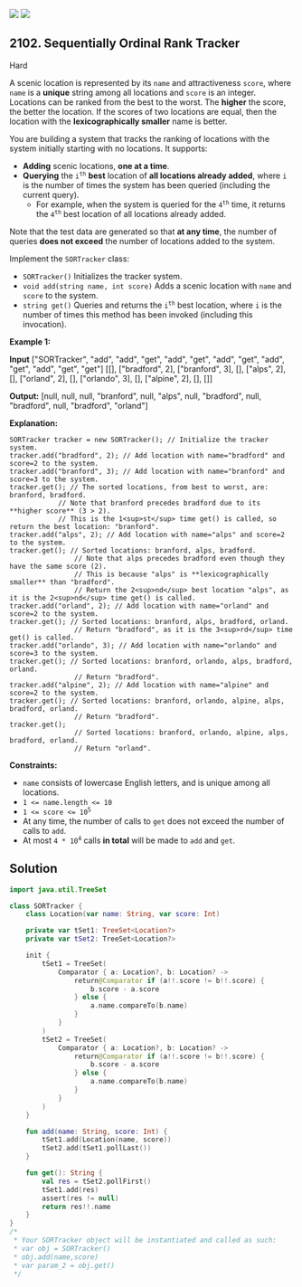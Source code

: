 [![](https://img.shields.io/github/stars/javadev/LeetCode-in-Kotlin?label=Stars&style=flat-square)](https://github.com/javadev/LeetCode-in-Kotlin)
[![](https://img.shields.io/github/forks/javadev/LeetCode-in-Kotlin?label=Fork%20me%20on%20GitHub%20&style=flat-square)](https://github.com/javadev/LeetCode-in-Kotlin/fork)

## 2102\. Sequentially Ordinal Rank Tracker

Hard

A scenic location is represented by its `name` and attractiveness `score`, where `name` is a **unique** string among all locations and `score` is an integer. Locations can be ranked from the best to the worst. The **higher** the score, the better the location. If the scores of two locations are equal, then the location with the **lexicographically smaller** name is better.

You are building a system that tracks the ranking of locations with the system initially starting with no locations. It supports:

*   **Adding** scenic locations, **one at a time**.
*   **Querying** the <code>i<sup>th</sup></code> **best** location of **all locations already added**, where `i` is the number of times the system has been queried (including the current query).
    *   For example, when the system is queried for the <code>4<sup>th</sup></code> time, it returns the <code>4<sup>th</sup></code> best location of all locations already added.

Note that the test data are generated so that **at any time**, the number of queries **does not exceed** the number of locations added to the system.

Implement the `SORTracker` class:

*   `SORTracker()` Initializes the tracker system.
*   `void add(string name, int score)` Adds a scenic location with `name` and `score` to the system.
*   `string get()` Queries and returns the <code>i<sup>th</sup></code> best location, where `i` is the number of times this method has been invoked (including this invocation).

**Example 1:**

**Input** ["SORTracker", "add", "add", "get", "add", "get", "add", "get", "add", "get", "add", "get", "get"] [[], ["bradford", 2], ["branford", 3], [], ["alps", 2], [], ["orland", 2], [], ["orlando", 3], [], ["alpine", 2], [], []]

**Output:** [null, null, null, "branford", null, "alps", null, "bradford", null, "bradford", null, "bradford", "orland"]

**Explanation:** 

    SORTracker tracker = new SORTracker(); // Initialize the tracker system.
    tracker.add("bradford", 2); // Add location with name="bradford" and score=2 to the system.
    tracker.add("branford", 3); // Add location with name="branford" and score=3 to the system.
    tracker.get(); // The sorted locations, from best to worst, are: branford, bradford.
                // Note that branford precedes bradford due to its **higher score** (3 > 2).
                // This is the 1<sup>st</sup> time get() is called, so return the best location: "branford". 
    tracker.add("alps", 2); // Add location with name="alps" and score=2 to the system. 
    tracker.get(); // Sorted locations: branford, alps, bradford. 
                    // Note that alps precedes bradford even though they have the same score (2). 
                    // This is because "alps" is **lexicographically smaller** than "bradford". 
                    // Return the 2<sup>nd</sup> best location "alps", as it is the 2<sup>nd</sup> time get() is called. 
    tracker.add("orland", 2); // Add location with name="orland" and score=2 to the system. 
    tracker.get(); // Sorted locations: branford, alps, bradford, orland. 
                    // Return "bradford", as it is the 3<sup>rd</sup> time get() is called. 
    tracker.add("orlando", 3); // Add location with name="orlando" and score=3 to the system. 
    tracker.get(); // Sorted locations: branford, orlando, alps, bradford, orland. 
                    // Return "bradford". 
    tracker.add("alpine", 2); // Add location with name="alpine" and score=2 to the system. 
    tracker.get(); // Sorted locations: branford, orlando, alpine, alps, bradford, orland. 
                    // Return "bradford". 
    tracker.get(); 
                    // Sorted locations: branford, orlando, alpine, alps, bradford, orland. 
                    // Return "orland".

**Constraints:**

*   `name` consists of lowercase English letters, and is unique among all locations.
*   `1 <= name.length <= 10`
*   <code>1 <= score <= 10<sup>5</sup></code>
*   At any time, the number of calls to `get` does not exceed the number of calls to `add`.
*   At most <code>4 * 10<sup>4</sup></code> calls **in total** will be made to `add` and `get`.

## Solution

```kotlin
import java.util.TreeSet

class SORTracker {
    class Location(var name: String, var score: Int)

    private var tSet1: TreeSet<Location?>
    private var tSet2: TreeSet<Location?>

    init {
        tSet1 = TreeSet(
            Comparator { a: Location?, b: Location? ->
                return@Comparator if (a!!.score != b!!.score) {
                    b.score - a.score
                } else {
                    a.name.compareTo(b.name)
                }
            }
        )
        tSet2 = TreeSet(
            Comparator { a: Location?, b: Location? ->
                return@Comparator if (a!!.score != b!!.score) {
                    b.score - a.score
                } else {
                    a.name.compareTo(b.name)
                }
            }
        )
    }

    fun add(name: String, score: Int) {
        tSet1.add(Location(name, score))
        tSet2.add(tSet1.pollLast())
    }

    fun get(): String {
        val res = tSet2.pollFirst()
        tSet1.add(res)
        assert(res != null)
        return res!!.name
    }
}
/*
 * Your SORTracker object will be instantiated and called as such:
 * var obj = SORTracker()
 * obj.add(name,score)
 * var param_2 = obj.get()
 */
```